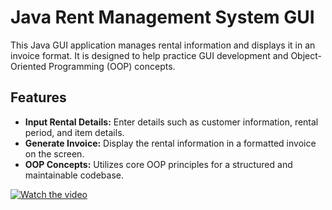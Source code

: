 # Java Rent Management System GUI

This Java GUI application manages rental information and displays it in an invoice format. It is designed to help practice GUI development and Object-Oriented Programming (OOP) concepts.

## Features

- **Input Rental Details:** Enter details such as customer information, rental period, and item details.
- **Generate Invoice:** Display the rental information in a formatted invoice on the screen.
- **OOP Concepts:** Utilizes core OOP principles for a structured and maintainable codebase.

[![Watch the video](https://www.youtube.com/watch?v=VIDEO_ID)](https://youtu.be/0heSEj_QN6Y)
